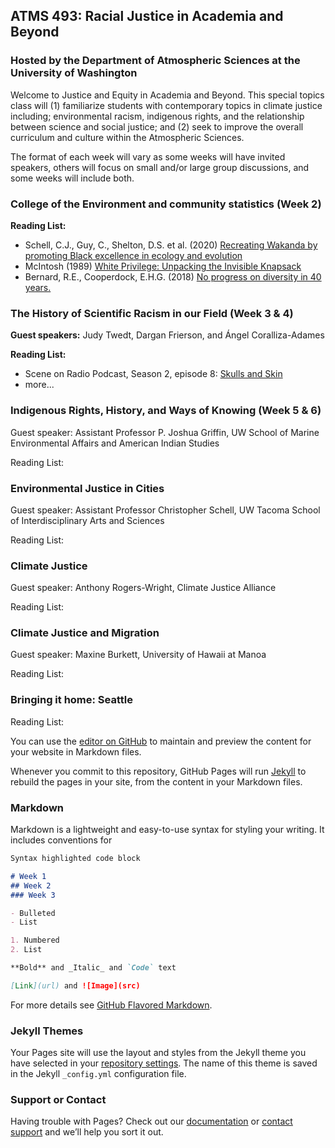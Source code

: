 ## ATMS 493: Racial Justice in Academia and Beyond 
### Hosted by the Department of Atmospheric Sciences at the University of Washington

Welcome to Justice and Equity in Academia and Beyond.  This special topics class will (1) familiarize students with contemporary topics in climate justice including; environmental racism, indigenous rights, and the relationship between science and social justice; and (2) seek to improve the overall curriculum and culture within the Atmospheric Sciences. 
  
The format of each week will vary as some weeks will have invited speakers, others will focus on small and/or large group discussions, and some weeks will include both. 

### College of the Environment and community statistics (Week 2)
**Reading List:**  
* Schell, C.J., Guy, C., Shelton, D.S. et al. (2020) [Recreating Wakanda by promoting Black excellence in ecology and evolution](https://www.nature.com/articles/s41559-020-1266-7)  
* McIntosh (1989) [White Privilege: Unpacking the Invisible Knapsack](https://psychology.umbc.edu/files/2016/10/White-Privilege_McIntosh-1989.pdf)  
* Bernard, R.E., Cooperdock, E.H.G. (2018) [No progress on diversity in 40 years.](https://www.nature.com/articles/s41561-018-0116-6)

### The History of Scientific Racism in our Field (Week 3 & 4)
**Guest speakers:** Judy Twedt, Dargan Frierson, and Ángel Coralliza-Adames

**Reading List:**  
* Scene on Radio Podcast, Season 2, episode 8: [Skulls and Skin](http://www.sceneonradio.org/episode-38-skulls-and-skins-seeing-white-part-8/)  
* more...

### Indigenous Rights, History, and Ways of Knowing (Week 5 & 6)
Guest speaker: Assistant Professor P. Joshua Griffin, UW School of Marine Environmental Affairs and American Indian Studies

Reading List: 

### Environmental Justice in Cities
Guest speaker: Assistant Professor Christopher Schell, UW Tacoma School of Interdisciplinary Arts and Sciences 

Reading List: 

### Climate Justice 
Guest speaker: Anthony Rogers-Wright, Climate Justice Alliance

Reading List: 

### Climate Justice and Migration 
Guest speaker: Maxine Burkett, University of Hawaii at Manoa

Reading List: 

### Bringing it home: Seattle 
Reading List: 


You can use the [editor on GitHub](https://github.com/kbren/Racial_justice_atmos_sci_UW/edit/gh-pages/index.md) to maintain and preview the content for your website in Markdown files.

Whenever you commit to this repository, GitHub Pages will run [Jekyll](https://jekyllrb.com/) to rebuild the pages in your site, from the content in your Markdown files.

### Markdown

Markdown is a lightweight and easy-to-use syntax for styling your writing. It includes conventions for

```markdown
Syntax highlighted code block

# Week 1 
## Week 2
### Week 3

- Bulleted
- List

1. Numbered
2. List

**Bold** and _Italic_ and `Code` text

[Link](url) and ![Image](src)
```

For more details see [GitHub Flavored Markdown](https://guides.github.com/features/mastering-markdown/).

### Jekyll Themes

Your Pages site will use the layout and styles from the Jekyll theme you have selected in your [repository settings](https://github.com/kbren/Racial_justice_atmos_sci_UW/settings). The name of this theme is saved in the Jekyll `_config.yml` configuration file.

### Support or Contact

Having trouble with Pages? Check out our [documentation](https://docs.github.com/categories/github-pages-basics/) or [contact support](https://github.com/contact) and we’ll help you sort it out.
